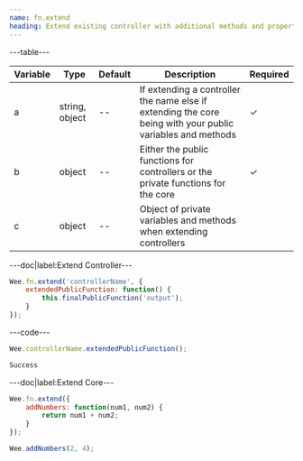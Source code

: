 ```yaml
---
name: fn.extend
heading: Extend existing controller with additional methods and properties
---
```


---table---

| Variable | Type           | Default | Description                                                                                                | Required |
| -------- | -------------- | ------- | ---------------------------------------------------------------------------------------------------------- | -------- |
| a        | string, object | --      | If extending a controller the name else if extending the core being with your public variables and methods | &#10003; |
| b        | object         | --      | Either the public functions for controllers or the private functions for the core                          | &#10003; |
| c        | object         | --      | Object of private variables and methods when extending controllers                                         |          |

---doc|label:Extend Controller---

```javascript
Wee.fn.extend('controllerName', {
	extendedPublicFunction: function() {
		this.finalPublicFunction('output');
	}
});
```

---code---

```javascript
Wee.controllerName.extendedPublicFunction();
```

```javascript
Success
```

---doc|label:Extend Core---

```javascript
Wee.fn.extend({
	addNumbers: function(num1, num2) {
		return num1 + num2;
	}
});

Wee.addNumbers(2, 4);
```